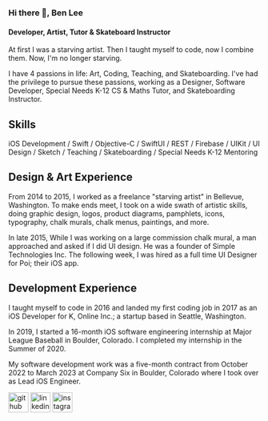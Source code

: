 ### Hi there 👋, Ben Lee
#### Developer, Artist, Tutor & Skateboard Instructor
At first I was a starving artist. Then I taught myself to code, now I combine them. Now, I'm no longer starving. 

I have 4 passions in life: Art, Coding, Teaching, and Skateboarding.  I've had the privilege to pursue these passions, working as a Designer, Software Developer, Special Needs K-12 CS & Maths Tutor, and Skateboarding Instructor.

## Skills 
iOS Development / Swift / Objective-C / SwiftUI / REST / Firebase / UIKit / UI Design / Sketch / Teaching / Skateboarding / Special Needs K-12 Mentoring 

## Design & Art Experience
From 2014 to 2015, I worked as a freelance "starving artist" in Bellevue, Washington. To make ends meet, I took on a wide swath of artistic skills, doing graphic design, logos, product diagrams, pamphlets, icons, typography, chalk murals, chalk menus, paintings, and more. 

In late 2015, While I was working on a large commission chalk mural, a man approached and asked if I did UI design. He was a founder of Simple Technologies Inc.  The following week, I was hired as a full time UI Designer for Poi; their iOS app. 

## Development Experience

I taught myself to code in 2016 and landed my first coding job in 2017 as an iOS Developer for K, Online Inc.; a startup based in Seattle, Washington.  

In 2019, I started a 16-month iOS software engineering internship at Major League Baseball in Boulder, Colorado. I completed my internship in the Summer of 2020.

My software development work was a five-month contract from October 2022 to March 2023 at Company Six in Boulder, Colorado where I took over as Lead iOS Engineer.  




[<img src='https://cdn.jsdelivr.net/npm/simple-icons@3.0.1/icons/github.svg' alt='github' height='40'>](https://github.com/https://github.com/Benjlee92)  [<img src='https://cdn.jsdelivr.net/npm/simple-icons@3.0.1/icons/linkedin.svg' alt='linkedin' height='40'>](https://www.linkedin.com/in/https://www.linkedin.com/in/benjjlee//)  [<img src='https://cdn.jsdelivr.net/npm/simple-icons@3.0.1/icons/instagram.svg' alt='instagram' height='40'>](https://www.instagram.com/https://www.instagram.com/benleestuff//)  

